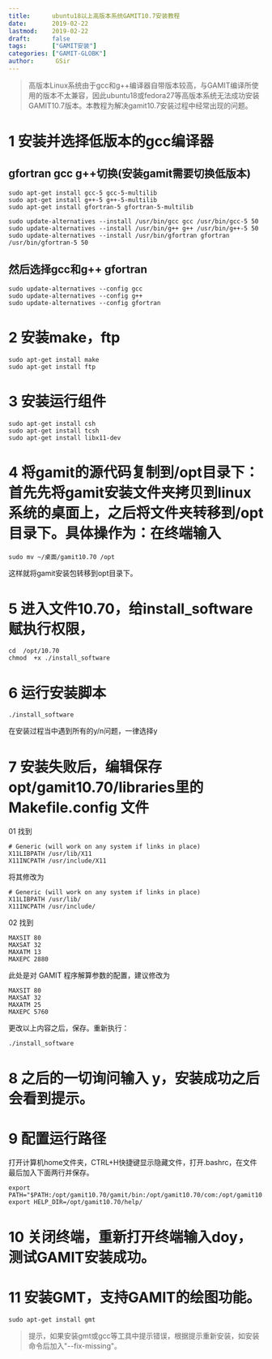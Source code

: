 ```yaml
---
title:      ubuntu18以上高版本系统GAMIT10.7安装教程
date:       2019-02-22
lastmod:    2019-02-22
draft:      false
tags:       ["GAMIT安装"]
categories: ["GAMIT-GLOBK"]
author:      GSir
---
```


> 高版本Linux系统由于gcc和g++编译器自带版本较高，与GAMIT编译所使用的版本不太兼容，因此ubuntu18或fedora27等高版本系统无法成功安装GAMIT10.7版本。本教程为解决gamit10.7安装过程中经常出现的问题。

<!--more-->

# 1 安装并选择低版本的gcc编译器

## gfortran gcc g++切换(安装gamit需要切换低版本)
```shell
sudo apt-get install gcc-5 gcc-5-multilib
sudo apt-get install g++-5 g++-5-multilib
sudo apt-get install gfortran-5 gfortran-5-multilib

sudo update-alternatives --install /usr/bin/gcc gcc /usr/bin/gcc-5 50
sudo update-alternatives --install /usr/bin/g++ g++ /usr/bin/g++-5 50
sudo update-alternatives --install /usr/bin/gfortran gfortran /usr/bin/gfortran-5 50
```
## 然后选择gcc和g++ gfortran
```shell
sudo update-alternatives --config gcc
sudo update-alternatives --config g++
sudo update-alternatives --config gfortran
```
# 2 安装make，ftp
```shell
sudo apt-get install make
sudo apt-get install ftp
```

# 3 安装运行组件
```shell
sudo apt-get install csh
sudo apt-get install tcsh
sudo apt-get install libx11-dev
```

# 4 将gamit的源代码复制到/opt目录下：首先先将gamit安装文件夹拷贝到linux系统的桌面上，之后将文件夹转移到/opt目录下。具体操作为：在终端输入
```shell
sudo mv ~/桌面/gamit10.70 /opt 
```
这样就将gamit安装包转移到opt目录下。

# 5 进入文件10.70，给install_software赋执行权限，
```shell
cd  /opt/10.70
chmod  +x ./install_software
```
# 6 运行安装脚本  
```shell
./install_software
```
在安装过程当中遇到所有的y/n问题，一律选择y

# 7 安装失败后，编辑保存opt/gamit10.70/libraries里的Makefile.config 文件

01 找到

```
# Generic (will work on any system if links in place)
X11LIBPATH /usr/lib/X11
X11INCPATH /usr/include/X11
```
将其修改为
```
# Generic (will work on any system if links in place)
X11LIBPATH /usr/lib/
X11INCPATH /usr/include/
```
02 找到
```
MAXSIT 80
MAXSAT 32
MAXATM 13
MAXEPC 2880
```
此处是对 GAMIT 程序解算参数的配置，建议修改为
```
MAXSIT 80
MAXSAT 32
MAXATM 25
MAXEPC 5760
```
更改以上内容之后，保存。重新执行：
```shell
./install_software
```
# 8 之后的一切询问输入 y，安装成功之后会看到提示。

# 9 配置运行路径
打开计算机home文件夹，CTRL+H快捷键显示隐藏文件，打开.bashrc，在文件最后加入下面两行并保存。
```
export PATH="$PATH:/opt/gamit10.70/gamit/bin:/opt/gamit10.70/com:/opt/gamit10.70/kf/bin"
export HELP_DIR=/opt/gamit10.70/help/
```
# 10 关闭终端，重新打开终端输入doy，测试GAMIT安装成功。

# 11 安装GMT，支持GAMIT的绘图功能。
```shell
sudo apt-get install gmt
```

> 提示，如果安装gmt或gcc等工具中提示错误，根据提示重新安装，如安装命令后加入"--fix-missing"。